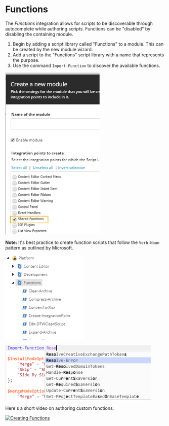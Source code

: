 # Functions

The *Functions* integration allows for scripts to be discoverable through autocomplete while authoring scripts. Functions can be "disabled" by disabling the containing module.

1. Begin by adding a script library called "Functions" to a module. This can be created by the new module wizard.
2. Add a script to the "Functions" script library with a name that represents the purpose.
3. Use the command `Import-Function` to discover the available functions.

![Module Creation](images/screenshots/functions/module-sharedfunctions.png)

**Note:** It's best practice to create function scripts that follow the `Verb-Noun` pattern as outlined by Microsoft.

![Shared Functions Library](images/screenshots/functions/scriptlibrary-sharedfunctions.png)

![Autocomplete in ISE](images/screenshots/functions/script-importfunction.png)

Here's a short video on authoring custom functions.

[![Creating Functions](https://img.youtube.com/vi/bn4LSDF8p4g/0.jpg)](https://www.youtube.com/watch?v=bn4LSDF8p4g "Click for a quick demo")